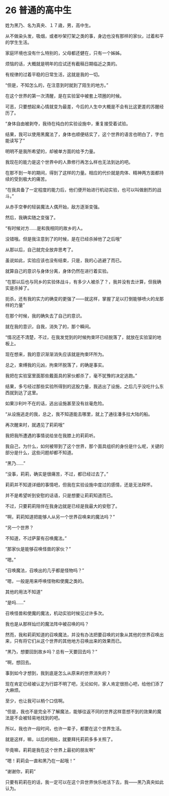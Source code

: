 # 26 普通的高中生

姓为黑乃、名为真央、１７歳，男，高中生。

从不做染头发，吸烟，或者吵架打架之类的事，身边也没有那样的家伙，过着和平的学生生活。

家庭环境也没有什么特别的，父母都还健在，只有一个姊姊。

烦恼的话，大概就是明年的应试还有截稿日期临近之类的。

有规律的过着平稳的日常生活，这就是我的一切。

“但是，不知怎么的，在注意到时就到了陌生的地方。”

在这个世界的第一次清醒，是在实验室中被套上项圈的时候。

可恶，只要想起来心情就变为最差，今后的人生中大概是不会有比这更差的苏醒经历了。

“身体自由被剥夺，我待在纯白的实验设施中，重复接受着试验。

结果，我可以使用黑魔法了，身体也顺便结实了，这个世界的语言也明白了，字也能读写了”

明明不是我所希望的，却被单方面的给予力量。

我现在的能力是这个世界中的人靠修行再怎么样也无法到达的吧。

在那不到一年的期间，得到了这样的力量。相应的代价就是肉体、精神两方面都持续的受到极大的痛苦。

“在我具备了一定程度的能力后，他们便开始进行机动实验，也可以叫做剧烈的战斗。”

从赤手空拳的轻装魔法人偶开始，敌方逐渐变强。

然后，我确实随之变强了。

“有时候对方……是和我相同的故乡的人。

没错哦。但是我注意到了的时候，是在已经杀掉他了之后哦”

从那以后，自己就完全放弃思考了。

虽说如此，实验应该也没有结束，只是，我的心逃避了而已。

就算自己的意识与身体分离，身体仍然在进行着实验。

“在那以后也与同乡的实验体战斗，有多少人被杀了？，我并没有去计算，但我确实是杀掉了。

扼杀，还有我的实力的确变的更强了——就这样，掌握了足以打倒能够喷火的龙那样的力量”

在那个时候，我的确失去了自己的意识。

就在我的意识，自我，消失了的，那个瞬间。

“情况还不清楚，不过，在我发觉到的时候拘束环已经脱落了，就放在实验室的地板上。

现在想来，我的意识渐渐消失应该就是拘束环所为。

总之，束缚我的元凶，拘束环脱落了，的确是事实。

我把在实验室里面那些戴面具的家伙都杀了，毫不犹豫的决定逃跑。”

结果，多亏经过那些实验所得到的这股力量，我逃出了设施，之后几乎没吃什么东西就到达了这里。

如果沙利叶不在的话，逃出设施甚至没有丝毫危险。

“从设施逃走的我，总之，我不知道能去哪里，就上了通往潘多拉大陆的船。

再次醒来时，就遇见了莉莉哦”

我把我所遭遇的事情说给坐在我膝上的莉莉听。

我自己，为什么，如何被带到了这个世界，那个面具组织的身份是什么呢，关键的部分是什么，这些问题却都不知道。

“黑乃……”

“没事，莉莉，确实是很痛苦，不过，都已经过去了。”

莉莉并不知道详细的事情吧，但我在实验设施中度过的感情，还是无法释怀。

并不是希望听到安慰的话语，只是想要让莉莉知道而已。

不过，只要莉莉陪伴在我身边就是已经是我最大的安慰了。

“啊，莉莉知道把能够人从另一个世界召唤来的魔法吗？”

“另一个世界？

不知道，不过萨蒙有召唤魔法。”

“那家伙是能够召唤怪兽的家伙？”

“嗯。”

“召唤魔法，召唤出的几乎都是怪物吗？”

“嗯，一般是用来呼唤怪物和使魔之类的。

其他的用法不知道”

“是吗……”

召唤怪兽和使魔的魔法，机动实验时候见过许多次。

我也是从那样灿烂的魔法阵中被召唤的吗？

然而，我和莉莉知道的召唤魔法，并没有办法把要召唤的对象从其他的世界召唤出来，只有将它们从这个世界的其他地方召唤出来的效果而已。

“黑乃，想要回到故乡吗？总有一天要回去吗？”

“啊，想回去。

事到如今才想到，我到底是怎么从原来的世界消失的？

现在肯定已经被认定为行踪不明了吧，无论如何，家人肯定很担心吧，给他们添了大麻烦。

至少，也让我可以梢个口信啊。

“但是，我也不是完全不了解魔法，能够往返不同的世界这样意想不到的效果的魔法是不会被轻易地找到的吧。

所以，我也许一段时间，也许一辈子，都要在这个世界生活。

就是这样，嘛，以后的相处，就要拜托莉莉多多关照了。

毕竟嘛，莉莉是我在这个世界上最初的朋友啊”

“嗯！莉莉会一直和黑乃在一起哦！”

“谢谢你，莉莉”

只要有莉莉在的话，我一定可以在这个异世界快乐地活下去，我——黑乃真央如此认为。
